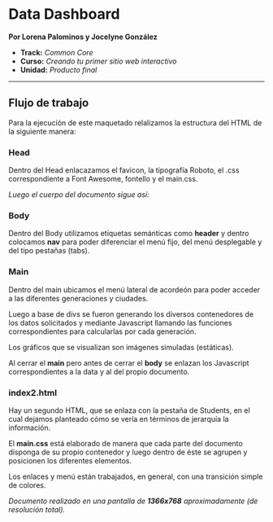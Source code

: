 # Data Dashboard

**Por Lorena Palominos y Jocelyne González**

* **Track:** _Common Core_
* **Curso:** _Creando tu primer sitio web interactivo_
* **Unidad:** _Producto final_

***

## Flujo de trabajo

Para la ejecución de este maquetado relalizamos la estructura del HTML de la siguiente manera: 

### Head 
Dentro del Head enlacazamos el favicon, la tipografía Roboto, el .css correspondiente a Font Awesome, fontello y el main.css.

*Luego el cuerpo del documento sigue así:*

### Body
Dentro del Body utilizamos etiquetas semánticas como **header** y dentro colocamos **nav** para poder diferenciar el menú fijo, del menú desplegable y del tipo pestañas (tabs).

### Main
Dentro del main ubicamos el menú lateral de acordeón para poder acceder a las diferentes generaciones y ciudades.

Luego a base de divs se fueron generando los diversos contenedores de los datos solicitados y mediante Javascript llamando las funciones correspondientes para calcularlas por cada generación.

Los gráficos que se visualizan son imágenes simuladas (estáticas).

Al cerrar el **main** pero antes de cerrar el **body** se enlazan los Javascript correspondientes a la data y al del propio documento.

### index2.html 
Hay un segundo HTML, que se enlaza con la pestaña de Students, en el cual dejamos planteado cómo se vería en términos de jerarquía la información.

El **main.css** está elaborado de manera que cada parte del documento disponga de su propio contenedor y luego dentro de éste se agrupen y posicionen los diferentes elementos.

Los enlaces y menú están trabajados, en general, con una transición simple de colores.

*Documento realizado en una pantalla de **1366x768** aproximadamente (de resolución total).*

